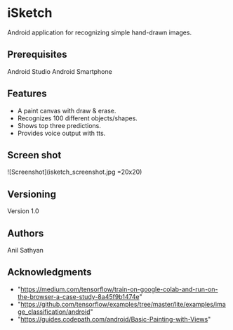 # iSketch

Android application for recognizing simple hand-drawn images.

## Prerequisites

Android Studio
Android Smartphone

## Features

* A paint canvas with draw & erase.
* Recognizes 100 different objects/shapes.
* Shows top three predictions.
* Provides voice output with tts.

## Screen shot

![Screenshot](isketch_screenshot.jpg =20x20)


## Versioning

Version 1.0

## Authors

Anil Sathyan

## Acknowledgments
* "https://medium.com/tensorflow/train-on-google-colab-and-run-on-the-browser-a-case-study-8a45f9b1474e"
* "https://github.com/tensorflow/examples/tree/master/lite/examples/image_classification/android"
* "https://guides.codepath.com/android/Basic-Painting-with-Views"

